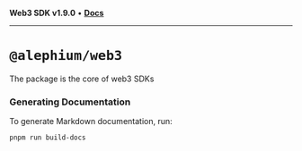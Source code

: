**Web3 SDK v1.9.0** • [**Docs**](globals.md)

***

# `@alephium/web3`

The package is the core of web3 SDKs

### Generating Documentation
To generate Markdown documentation, run:
```bash
pnpm run build-docs
